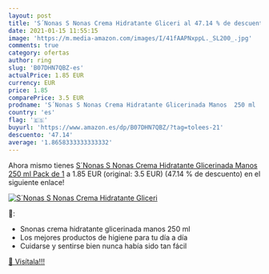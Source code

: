 ```yaml
---
layout: post
title: 'S´Nonas S Nonas Crema Hidratante Gliceri al 47.14 % de descuento'
date: 2021-01-15 11:55:15
image: 'https://m.media-amazon.com/images/I/41fAAPNxppL._SL200_.jpg'
comments: true
category: ofertas
author: ring
slug: 'B07DHN7QBZ-es'
actualPrice: 1.85 EUR
currency: EUR
price: 1.85
comparePrice: 3.5 EUR
prodname: 'S´Nonas S Nonas Crema Hidratante Glicerinada Manos  250 ml  Pack de 1'
country: 'es'
flag: '🇪🇸'
buyurl: 'https://www.amazon.es/dp/B07DHN7QBZ/?tag=tolees-21'
descuento: '47.14'
average: '1.8658333333333332'
---
```


Ahora mismo tienes [S´Nonas S Nonas Crema Hidratante Glicerinada Manos  250 ml  Pack de 1](https://www.amazon.es/dp/B07DHN7QBZ/?tag=tolees-21) a 1.85 EUR (original: 3.5 EUR) (47.14 %  de descuento) en el siguiente enlace!

[![S´Nonas S Nonas Crema Hidratante Gliceri](https://m.media-amazon.com/images/I/41fAAPNxppL._SL200_.jpg)](https://www.amazon.es/dp/B07DHN7QBZ/?tag=tolees-21)

🔎:

- Snonas crema hidratante glicerinada manos 250 ml
- Los mejores productos de higiene para tu día a día
- Cuidarse y sentirse bien nunca había sido tan fácil

[🛒 Visítala!!!](https://www.amazon.es/dp/B07DHN7QBZ/?tag=tolees-21)
